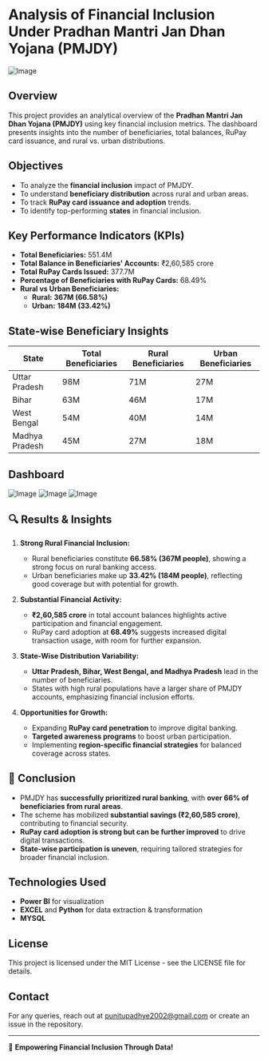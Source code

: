 # Analysis of Financial Inclusion Under Pradhan Mantri Jan Dhan Yojana (PMJDY)

![Image](https://github.com/user-attachments/assets/78c6221b-b91a-4d89-94d1-92098f1a9f19)

## Overview
This project provides an analytical overview of the **Pradhan Mantri Jan Dhan Yojana (PMJDY)** using key financial inclusion metrics. The dashboard presents insights into the number of beneficiaries, total balances, RuPay card issuance, and rural vs. urban distributions.

## Objectives
- To analyze the **financial inclusion** impact of PMJDY.
- To understand **beneficiary distribution** across rural and urban areas.
- To track **RuPay card issuance and adoption** trends.
- To identify top-performing **states** in financial inclusion.

## Key Performance Indicators (KPIs)
- **Total Beneficiaries:** 551.4M
- **Total Balance in Beneficiaries' Accounts:** ₹2,60,585 crore
- **Total RuPay Cards Issued:** 377.7M
- **Percentage of Beneficiaries with RuPay Cards:** 68.49%
- **Rural vs Urban Beneficiaries:**
  - **Rural:** **367M (66.58%)**
  - **Urban:** **184M (33.42%)**

## State-wise Beneficiary Insights
| State          | Total Beneficiaries | Rural Beneficiaries | Urban Beneficiaries |
|---------------|-------------------|--------------------|-------------------|
| Uttar Pradesh | 98M               | 71M                | 27M               |
| Bihar         | 63M               | 46M                | 17M               |
| West Bengal   | 54M               | 40M                | 14M               |
| Madhya Pradesh | 45M              | 27M                | 18M               |

## Dashboard

![Image](https://github.com/user-attachments/assets/fdbf05aa-1b69-453c-aa04-ec1a047b5614)
![Image](https://github.com/user-attachments/assets/f1a25d77-2530-4eaf-9982-12544477b876)
![Image](https://github.com/user-attachments/assets/4e1fac26-793d-4e74-80bf-9b7e7e710c4d)


## 🔍 Results & Insights

1. **Strong Rural Financial Inclusion:**
   - Rural beneficiaries constitute **66.58% (367M people)**, showing a strong focus on rural banking access.
   - Urban beneficiaries make up **33.42% (184M people)**, reflecting good coverage but with potential for growth.

2. **Substantial Financial Activity:**
   - **₹2,60,585 crore** in total account balances highlights active participation and financial engagement.
   - RuPay card adoption at **68.49%** suggests increased digital transaction usage, with room for further expansion.

3. **State-Wise Distribution Variability:**
   - **Uttar Pradesh, Bihar, West Bengal, and Madhya Pradesh** lead in the number of beneficiaries.
   - States with high rural populations have a larger share of PMJDY accounts, emphasizing financial inclusion efforts.

4. **Opportunities for Growth:**
   - Expanding **RuPay card penetration** to improve digital banking.
   - **Targeted awareness programs** to boost urban participation.
   - Implementing **region-specific financial strategies** for balanced coverage across states.

## 📌 Conclusion

- PMJDY has **successfully prioritized rural banking**, with **over 66% of beneficiaries from rural areas**.
- The scheme has mobilized **substantial savings (₹2,60,585 crore)**, contributing to financial security.
- **RuPay card adoption is strong but can be further improved** to drive digital transactions.
- **State-wise participation is uneven**, requiring tailored strategies for broader financial inclusion.
   
## Technologies Used
- **Power BI** for visualization
- **EXCEL** and **Python** for data extraction & transformation
- **MYSQL**

## License
This project is licensed under the MIT License - see the LICENSE file for details.

## Contact
For any queries, reach out at punitupadhye2002@gmail.com or create an issue in the repository.

---
🚀 **Empowering Financial Inclusion Through Data!**
